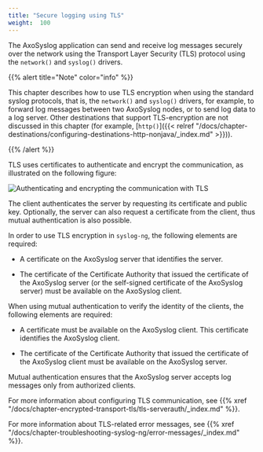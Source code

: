 ```yaml
---
title: "Secure logging using TLS"
weight:  100
---
```

<!-- DISCLAIMER: This file is based on the syslog-ng Open Source Edition documentation https://github.com/balabit/syslog-ng-ose-guides/commit/2f4a52ee61d1ea9ad27cb4f3168b95408fddfdf2 and is used under the terms of The syslog-ng Open Source Edition Documentation License. The file has been modified by Axoflow. -->

The AxoSyslog application can send and receive log messages securely over the network using the Transport Layer Security (TLS) protocol using the `network()` and `syslog()` drivers.

{{% alert title="Note" color="info" %}}

This chapter describes how to use TLS encryption when using the standard syslog protocols, that is, the `network()` and `syslog()` drivers, for example, to forward log messages between two AxoSyslog nodes, or to send log data to a log server. Other destinations that support TLS-encryption are not discussed in this chapter (for example, [`http()`]({{< relref "/docs/chapter-destinations/configuring-destinations-http-nonjava/_index.md" >}})).

{{% /alert %}}

TLS uses certificates to authenticate and encrypt the communication, as illustrated on the following figure:

![Authenticating and encrypting the communication with TLS](/images/figures/fig-certificate-based-authentication01.png)

The client authenticates the server by requesting its certificate and public key. Optionally, the server can also request a certificate from the client, thus mutual authentication is also possible.

In order to use TLS encryption in `syslog-ng`, the following elements are required:

  - A certificate on the AxoSyslog server that identifies the server.

  - The certificate of the Certificate Authority that issued the certificate of the AxoSyslog server (or the self-signed certificate of the AxoSyslog server) must be available on the AxoSyslog client.

When using mutual authentication to verify the identity of the clients, the following elements are required:

  - A certificate must be available on the AxoSyslog client. This certificate identifies the AxoSyslog client.

  - The certificate of the Certificate Authority that issued the certificate of the AxoSyslog client must be available on the AxoSyslog server.

Mutual authentication ensures that the AxoSyslog server accepts log messages only from authorized clients.

For more information about configuring TLS communication, see {{% xref "/docs/chapter-encrypted-transport-tls/tls-serverauth/_index.md" %}}.

For more information about TLS-related error messages, see {{% xref "/docs/chapter-troubleshooting-syslog-ng/error-messages/_index.md" %}}.
